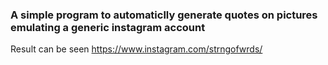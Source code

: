 ### A simple program to automaticlly generate quotes on pictures emulating a generic instagram account
Result can be seen https://www.instagram.com/strngofwrds/
